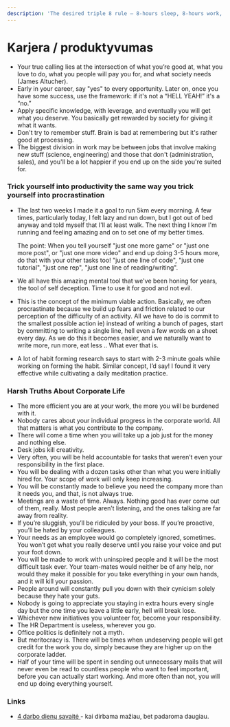 ```yaml
---
description: 'The desired triple 8 rule — 8-hours sleep, 8-hours work, and 8-hours leisure.'
---
```


# Karjera / produktyvumas

* Your true calling lies at the intersection of what you’re good at, what you love to do, what you people will pay you for, and what society needs \(James Altucher\).
* Early in your career, say "yes" to every opportunity. Later on, once you have some success, use the framework: if it's not a “HELL YEAH!” it's a “no.”
* Apply specific knowledge, with leverage, and eventually you will get what you deserve. You basically get rewarded by society for giving it what it wants.
* Don't try to remember stuff. Brain is bad at remembering but it's rather good at processing.
* The biggest division in work may be between jobs that involve making new stuff \(science, engineering\) and those that don't \(administration, sales\), and you'll be a lot happier if you end up on the side you're suited for.

### Trick yourself into productivity the same way you trick yourself into procrastination

* The last two weeks I made it a goal to run 5km every morning. A few times, particularly today, I felt lazy and run down, but I got out of bed anyway and told myself that I'll at least walk. The next thing I know I'm running and feeling amazing and on to set one of my better times.

  The point: When you tell yourself "just one more game" or "just one more post", or "just one more video" and end up doing 3-5 hours more, do that with your other tasks too! "just one line of code", "just one tutorial", "just one rep", "just one line of reading/writing".

* We all have this amazing mental tool that we've been honing for years, the tool of self deception. Time to use it for good and not evil.
* This is the concept of the minimum viable action. Basically, we often procrastinate because we build up fears and friction related to our perception of the difficulty of an activity. All we have to do is commit to the smallest possible action ie\) instead of writing a bunch of pages, start by committing to writing a single line, hell even a few words on a sheet every day. As we do this it becomes easier, and we naturally want to write more, run more, eat less .. What ever that is.
* A lot of habit forming research says to start with 2-3 minute goals while working on forming the habit. Similar concept, I’d say! I found it very effective while cultivating a daily meditation practice.

### Harsh Truths About Corporate Life

* The more efficient you are at your work, the more you will be burdened with it.
* Nobody cares about your individual progress in the corporate world. All that matters is what you contribute to the company.
* There will come a time when you will take up a job just for the money and nothing else.
* Desk jobs kill creativity.
* Very often, you will be held accountable for tasks that weren’t even your responsibility in the first place.
* You will be dealing with a dozen tasks other than what you were initially hired for. Your scope of work will only keep increasing.
* You will be constantly made to believe you need the company more than it needs you, and that, is not always true.
* Meetings are a waste of time. Always. Nothing good has ever come out of them, really. Most people aren’t listening, and the ones talking are far away from reality.
* If you’re sluggish, you’ll be ridiculed by your boss. If you’re proactive, you’ll be hated by your colleagues.
* Your needs as an employee would go completely ignored, sometimes. You won’t get what you really deserve until you raise your voice and put your foot down.
* You will be made to work with uninspired people and it will be the most difficult task ever. Your team-mates would neither be of any help, nor would they make it possible for you take everything in your own hands, and it will kill your passion.
* People around will constantly pull you down with their cynicism solely because they hate your guts.
* Nobody is going to appreciate you staying in extra hours every single day but the one time you leave a little early, hell will break lose.
* Whichever new initiatives you volunteer for, become your responsibility.
* The HR Department is useless, wherever you go.
* Office politics is definitely not a myth.
* But meritocracy is. There will be times when undeserving people will get credit for the work you do, simply because they are higher up on the corporate ladder.
* Half of your time will be spent in sending out unnecessary mails that will never even be read to countless people who want to feel important, before you can actually start working. And more often than not, you will end up doing everything yourself.

### Links

* [4 darbo dienų savaitė ](https://www.theguardian.com/money/2013/feb/22/four-day-week-less-is-more?CMP=share_btn_gp)- kai dirbama mažiau, bet padaroma daugiau.

